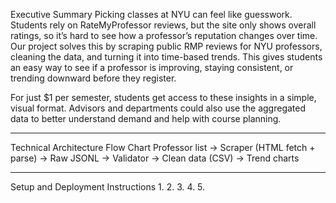 Executive Summary
Picking classes at NYU can feel like guesswork. Students rely on RateMyProfessor reviews, but the site only shows overall ratings, so it’s hard to see how a professor’s reputation changes over time. Our project solves this by scraping public RMP reviews for NYU professors, cleaning the data, and turning it into time-based trends. This gives students an easy way to see if a professor is improving, staying consistent, or trending downward before they register.  

For just $1 per semester, students get access to these insights in a simple, visual format. Advisors and departments could also use the aggregated data to better understand demand and help with course planning.  

---

Technical Architecture Flow Chart
Professor list -> Scraper (HTML fetch + parse) -> Raw JSONL -> Validator -> Clean data (CSV) -> Trend charts

---

Setup and Deployment Instructions
1. 
2. 
3. 
4. 
5. 

